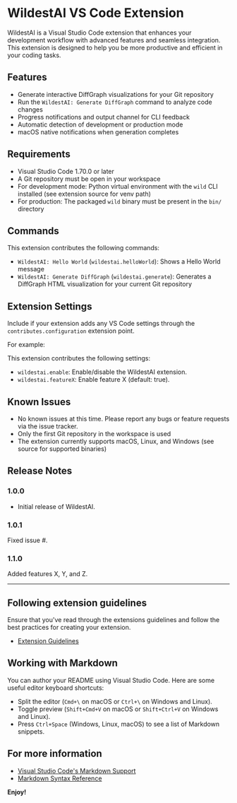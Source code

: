 
# WildestAI VS Code Extension

WildestAI is a Visual Studio Code extension that enhances your development workflow with advanced features and seamless integration. This extension is designed to help you be more productive and efficient in your coding tasks.


## Features

- Generate interactive DiffGraph visualizations for your Git repository
- Run the `WildestAI: Generate DiffGraph` command to analyze code changes
- Progress notifications and output channel for CLI feedback
- Automatic detection of development or production mode
- macOS native notifications when generation completes

<!-- Add screenshots or GIFs in the images/ folder if available -->


## Requirements

- Visual Studio Code 1.70.0 or later
- A Git repository must be open in your workspace
- For development mode: Python virtual environment with the `wild` CLI installed (see extension source for venv path)
- For production: The packaged `wild` binary must be present in the `bin/` directory


## Commands

This extension contributes the following commands:

- `WildestAI: Hello World` (`wildestai.helloWorld`): Shows a Hello World message
- `WildestAI: Generate DiffGraph` (`wildestai.generate`): Generates a DiffGraph HTML visualization for your current Git repository

## Extension Settings

Include if your extension adds any VS Code settings through the `contributes.configuration` extension point.

For example:

This extension contributes the following settings:

- `wildestai.enable`: Enable/disable the WildestAI extension.
- `wildestai.featureX`: Enable feature X (default: true).


## Known Issues

- No known issues at this time. Please report any bugs or feature requests via the issue tracker.
- Only the first Git repository in the workspace is used
- The extension currently supports macOS, Linux, and Windows (see source for supported binaries)


## Release Notes

### 1.0.0
- Initial release of WildestAI.

### 1.0.1

Fixed issue #.

### 1.1.0

Added features X, Y, and Z.

---

## Following extension guidelines

Ensure that you've read through the extensions guidelines and follow the best practices for creating your extension.

* [Extension Guidelines](https://code.visualstudio.com/api/references/extension-guidelines)

## Working with Markdown

You can author your README using Visual Studio Code. Here are some useful editor keyboard shortcuts:

* Split the editor (`Cmd+\` on macOS or `Ctrl+\` on Windows and Linux).
* Toggle preview (`Shift+Cmd+V` on macOS or `Shift+Ctrl+V` on Windows and Linux).
* Press `Ctrl+Space` (Windows, Linux, macOS) to see a list of Markdown snippets.

## For more information

* [Visual Studio Code's Markdown Support](http://code.visualstudio.com/docs/languages/markdown)
* [Markdown Syntax Reference](https://help.github.com/articles/markdown-basics/)

**Enjoy!**
